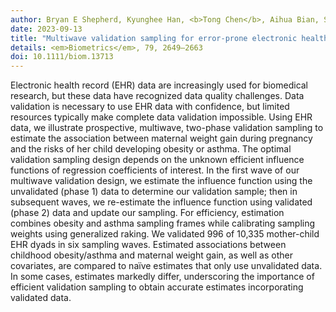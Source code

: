```yaml
---
author: Bryan E Shepherd, Kyunghee Han, <b>Tong Chen</b>, Aihua Bian, Shannon Pugh, Stephany N Duda, Thomas Lumley, William J Heerman, Pamela A Shaw
date: 2023-09-13
title: "Multiwave validation sampling for error-prone electronic health records"
details: <em>Biometrics</em>, 79, 2649–2663
doi: 10.1111/biom.13713
---
```


Electronic health record (EHR) data are increasingly used for biomedical research, but these data have recognized data quality challenges. Data validation is necessary to use EHR data with confidence, but limited resources typically make complete data validation impossible. Using EHR data, we illustrate prospective, multiwave, two-phase validation sampling to estimate the association between maternal weight gain during pregnancy and the risks of her child developing obesity or asthma. The optimal validation sampling design depends on the unknown efficient influence functions of regression coefficients of interest. In the first wave of our multiwave validation design, we estimate the influence function using the unvalidated (phase 1) data to determine our validation sample; then in subsequent waves, we re-estimate the influence function using validated (phase 2) data and update our sampling. For efficiency, estimation combines obesity and asthma sampling frames while calibrating sampling weights using generalized raking. We validated 996 of 10,335 mother-child EHR dyads in six sampling waves. Estimated associations between childhood obesity/asthma and maternal weight gain, as well as other covariates, are compared to naïve estimates that only use unvalidated data. In some cases, estimates markedly differ, underscoring the importance of efficient validation sampling to obtain accurate estimates incorporating validated data.
